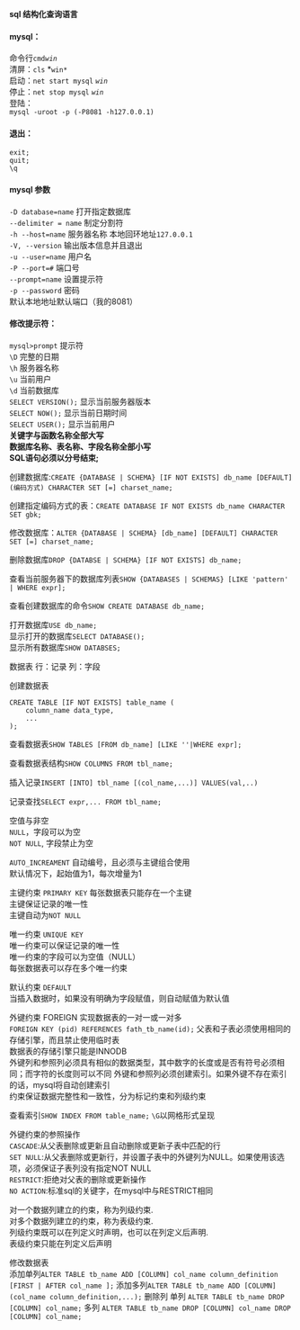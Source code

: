 **sql 结构化查询语言**  
#### mysql：  
命令行`cmd`*`win`*     
清屏：`cls` *`win*`  
启动：`net start mysql` *`win`*   
停止：`net stop mysql` *`win`*   
登陆：  
`mysql -uroot -p (-P8081 -h127.0.0.1)`
#### 退出：
`exit;`  
`quit;`  
`\q`  
#### mysql 参数  
`-D database=name`  打开指定数据库  
`--delimiter = name`  制定分割符  
`-h --host=name`  服务器名称   本地回环地址`127.0.0.1`  
`-V, --version`  输出版本信息并且退出  
`-u --user=name`  用户名  
`-P --port=#` 端口号  
`--prompt=name`  设置提示符  
`-p --password`  密码  
默认本地地址默认端口（我的8081）

#### 修改提示符：
`mysql>prompt` 提示符  
`\D`  完整的日期  
`\h`  服务器名称  
`\u`  当前用户  
`\d`  当前数据库  
`SELECT VERSION();` 显示当前服务器版本  
`SELECT NOW();`  显示当前日期时间  
`SELECT USER();`  显示当前用户  
**关键字与函数名称全部大写  
数据库名称、表名称、字段名称全部小写  
SQL语句必须以分号结束;**

创建数据库:`CREATE {DATABASE | SCHEMA} [IF NOT EXISTS] db_name [DEFAULT](编码方式) CHARACTER SET [=] charset_name;`  

创建指定编码方式的表：`CREATE DATABASE IF NOT EXISTS db_name CHARACTER SET gbk;`

修改数据库：`ALTER {DATABASE | SCHEMA} [db_name] [DEFAULT] CHARACTER SET [=] charset_name;`

删除数据库`DROP {DATABSE | SCHEMA} [IF NOT EXISTS] db_name;`

查看当前服务器下的数据库列表`SHOW {DATABASES | SCHEMAS} [LIKE 'pattern' | WHERE expr];`

查看创建数据库的命令`SHOW CREATE DATABASE db_name;`

打开数据库`USE db_name;`  
显示打开的数据库`SELECT DATABASE();`  
显示所有数据库`SHOW DATABSES;`  

数据表
行：记录
列：字段

创建数据表
```
CREATE TABLE [IF NOT EXISTS] table_name (
	column_name data_type,
	...
);
```
查看数据表`SHOW TABLES [FROM db_name] [LIKE ''|WHERE expr];`

查看数据表结构`SHOW COLUMNS FROM tbl_name;`

插入记录`INSERT [INTO] tbl_name [(col_name,...)] VALUES(val,..)`

记录查找`SELECT expr,... FROM tbl_name;`

空值与非空  
`NULL`，字段可以为空  
`NOT NULL`, 字段禁止为空  

`AUTO_INCREAMENT`
自动编号，且必须与主键组合使用  
默认情况下，起始值为1，每次增量为1  

主键约束 `PRIMARY KEY`
每张数据表只能存在一个主键  
主键保证记录的唯一性  
主键自动为`NOT NULL`  

唯一约束 `UNIQUE KEY`  
唯一约束可以保证记录的唯一性  
唯一约束的字段可以为空值（NULL）   
每张数据表可以存在多个唯一约束   

默认约束 `DEFAULT`  
当插入数据时，如果没有明确为字段赋值，则自动赋值为默认值  

外键约束 FOREIGN 实现数据表的一对一或一对多  
`FOREIGN KEY (pid) REFERENCES fath_tb_name(id);`
父表和子表必须使用相同的存储引擎，而且禁止使用临时表  
数据表的存储引擎只能是INNODB  
外键列和参照列必须具有相似的数据类型，其中数字的长度或是否有符号必须相同；而字符的长度则可以不同
外键和参照列必须创建索引。如果外键不存在索引的话，mysql将自动创建索引  
约束保证数据完整性和一致性，分为标记约束和列级约束  

查看索引`SHOW INDEX FROM table_name;`
`\G`以网格形式呈现  

外键约束的参照操作  
`CASCADE`:从父表删除或更新且自动删除或更新子表中匹配的行  
`SET NULL`:从父表删除或更新行，并设置子表中的外键列为NULL。如果使用该选项，必须保证子表列没有指定NOT NULL  
`RESTRICT`:拒绝对父表的删除或更新操作  
`NO ACTION`:标准sql的关键字，在mysql中与RESTRICT相同  

对一个数据列建立的约束，称为列级约束.  
对多个数据列建立的约束，称为表级约束.  
列级约束既可以在列定义时声明，也可以在列定义后声明.  
表级约束只能在列定义后声明  

修改数据表  
添加单列`ALTER TABLE tb_name ADD [COLUMN] col_name column_definition [FIRST | AFTER col_name ];`
添加多列`ALTER TABLE tb_name ADD [COLUMN] (col_name column_definition,...);`
删除列
单列 `ALTER TABLE tb_name DROP [COLUMN] col_name;`
多列 `ALTER TABLE tb_name DROP [COLUMN] col_name DROP [COLUMN] col_name;`
